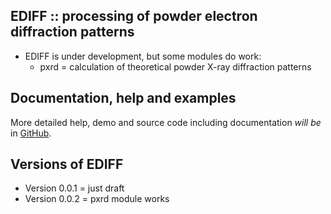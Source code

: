 EDIFF :: processing of powder electron diffraction patterns
-----------------------------------------------------------

* EDIFF is under development, but some modules do work:
    - pxrd = calculation of theoretical powder X-ray diffraction patterns

Documentation, help and examples
--------------------------------

More detailed help, demo and source code including documentation *will be*
in [GitHub](https://mirekslouf.github.io/ediff).

Versions of EDIFF
-----------------

* Version 0.0.1 = just draft
* Version 0.0.2 = pxrd module works
